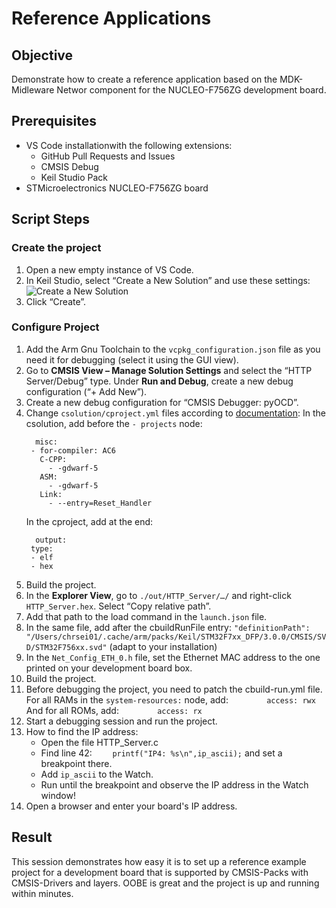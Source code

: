 # Reference Applications

## Objective

Demonstrate how to create a reference application based on the MDK-Midleware Networ component for the NUCLEO-F756ZG development board.

## Prerequisites

- VS Code installationwith the following extensions:
    - GitHub Pull Requests and Issues
    - CMSIS Debug
    - Keil Studio Pack
- STMicroelectronics NUCLEO-F756ZG board

## Script Steps

### Create the project

1. Open a new empty instance of VS Code.
2. In Keil Studio, select “Create a New Solution” and use these settings:
   ![Create a New Solution](./images/CreateNetworkApp.png)
3. Click “Create”.

### Configure Project

1. Add the Arm Gnu Toolchain to the `vcpkg_configuration.json` file as you need it for debugging (select it using the GUI view).
2. Go to **CMSIS View – Manage Solution Settings** and select the “HTTP Server/Debug” type. Under **Run and Debug**, create a new debug configuration (“+ Add New”).
3. Create a new debug configuration for “CMSIS Debugger: pyOCD”.
4. Change `csolution/cproject.yml` files according to [documentation](https://github.com/Open-CMSIS-Pack/vscode-cmsis-debugger/blob/main/docs/setup.md):
   In the csolution, add before the `- projects` node:
   ```
     misc:
    - for-compiler: AC6
      C-CPP:
        - -gdwarf-5
      ASM:
        - -gdwarf-5
      Link:
        - --entry=Reset_Handler
   ```
   In the cproject, add at the end:
   ```
     output:
    type:
    - elf
    - hex
    ```
5. Build the project.
6. In the **Explorer View**, go to `./out/HTTP_Server/…/` and right-click `HTTP_Server.hex`. Select “Copy relative path”.
7. Add that path to the load command in the `launch.json` file.
8. In the same file, add after the cbuildRunFile entry:
   `"definitionPath": "/Users/chrsei01/.cache/arm/packs/Keil/STM32F7xx_DFP/3.0.0/CMSIS/SVD/STM32F756xx.svd"` (adapt to your installation)
9.  In the `Net_Config_ETH_0.h` file, set the Ethernet MAC address to the one printed on your development board box.
10. Build the project.
11. Before debugging the project, you need to patch the cbuild-run.yml file. For all RAMs in the `system-resources:` node, add:
    `        access: rwx`
    And for all ROMs, add:
    `        access: rx`
12. Start a debugging session and run the project.
13. How to find the IP address:
    - Open the file HTTP_Server.c
    - Find line 42: `    printf("IP4: %s\n",ip_ascii);` and set a breakpoint there.
    - Add `ip_ascii` to the Watch.
    - Run until the breakpoint and observe the IP address in the Watch window!
14. Open a browser and enter your board's IP address.

## Result

This session demonstrates how easy it is to set up a reference example project for a development board that is supported by
CMSIS-Packs with CMSIS-Drivers and layers. OOBE is great and the project is up and running within minutes.
